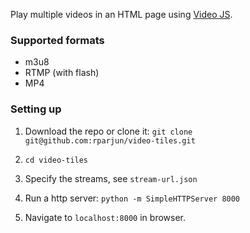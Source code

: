 Play multiple videos in an HTML page using [Video JS](https://github.com/videojs/video.js).

### Supported formats
  - m3u8
  - RTMP (with flash)
  - MP4
### Setting up

1. Download the repo or clone it: `git clone git@github.com:rparjun/video-tiles.git`

2. `cd video-tiles`

3. Specify the streams, see `stream-url.json`

3. Run a http server: `python -m SimpleHTTPServer 8000`

4. Navigate to `localhost:8000` in browser.
